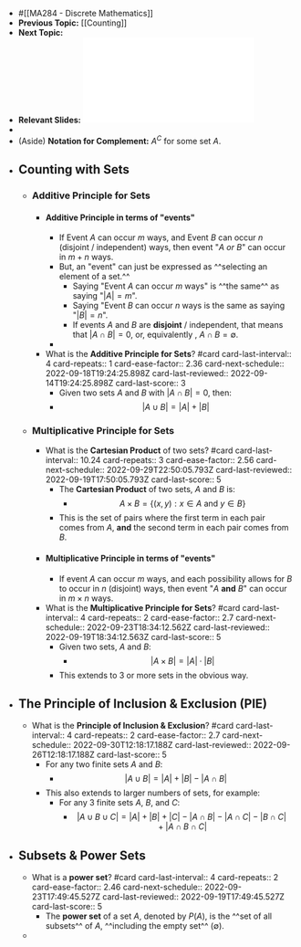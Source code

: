 - #[[MA284 - Discrete Mathematics]]
- **Previous Topic:** [[Counting]]
- **Next Topic:** <tba>
- **Relevant Slides:** ![Week02.pdf](../assets/Week02_1663097329077_0.pdf)
-
- (Aside) **Notation for Complement:** $A^C$ for some set $A$.
- ## Counting with Sets
	- ### Additive Principle for Sets
		- #### Additive Principle in terms of "events"
			- If Event $A$ can occur $m$ ways, and Event $B$ can occur $n$ (disjoint / independent) ways, then event "$A$ *or* $B$" can occur in $m+n$ ways.
			- But, an "event" can just be expressed as ^^selecting an element of a set.^^
				- Saying "Event $A$ can occur $m$ ways" is ^^the same^^ as saying "$|A|=m$".
				- Saying "Event $B$ can occur $n$ ways is the same as saying "$|B|=n$".
				- If events $A$ and $B$ are **disjoint** / independent, that means that $|A \cap B| = 0$, or, equivalently , $A \cap B = \emptyset$.
			-
		- What is the **Additive Principle for Sets**? #card
		  card-last-interval:: 4
		  card-repeats:: 1
		  card-ease-factor:: 2.36
		  card-next-schedule:: 2022-09-18T19:24:25.898Z
		  card-last-reviewed:: 2022-09-14T19:24:25.898Z
		  card-last-score:: 3
			- Given two sets $A$ and $B$ with $|A \cap B| = 0$, then:
			- $$|A \cup B| = |A| + |B|$$
	- ### Multiplicative Principle for Sets
		- What is the **Cartesian Product** of two sets? #card
		  card-last-interval:: 10.24
		  card-repeats:: 3
		  card-ease-factor:: 2.56
		  card-next-schedule:: 2022-09-29T22:50:05.793Z
		  card-last-reviewed:: 2022-09-19T17:50:05.793Z
		  card-last-score:: 5
			- The **Cartesian Product** of two sets, $A$ and $B$ is:
				- $$A \times B = \{(x,y) : x \in A \text{ and } y \in B \}$$
			- This is the set of pairs where the first term in each pair comes from $A$, **and** the second term in each pair comes from $B$.
		- #### Multiplicative Principle in terms of "events"
			- If event $A$ can occur $m$ ways, and each possibility allows for $B$ to occur in $n$ (disjoint) ways, then event "$A$ **and** $B$" can occur in $m \times n$ ways.
		- What is the **Multiplicative Principle for Sets**? #card
		  card-last-interval:: 4
		  card-repeats:: 2
		  card-ease-factor:: 2.7
		  card-next-schedule:: 2022-09-23T18:34:12.562Z
		  card-last-reviewed:: 2022-09-19T18:34:12.563Z
		  card-last-score:: 5
			- Given two sets, $A$ and $B$:
				- $$|A \times B| = |A| \cdot |B|$$
			- This extends to 3 or more sets in the obvious way.
- ## The Principle of Inclusion & Exclusion (PIE)
	- What is the **Principle of Inclusion & Exclusion**? #card
	  card-last-interval:: 4
	  card-repeats:: 2
	  card-ease-factor:: 2.7
	  card-next-schedule:: 2022-09-30T12:18:17.188Z
	  card-last-reviewed:: 2022-09-26T12:18:17.188Z
	  card-last-score:: 5
		- For any two finite sets $A$ and $B$:
			- $$|A \cup B| = |A| + |B| - |A \cap B|$$
		- This also extends to larger numbers of sets, for example:
			- For any 3 finite sets $A$, $B$, and $C$:
				- $$|A \cup B \cup C| = |A| + |B| + |C| - |A \cap B| - |A \cap C| - |B \cap C| + |A \cap B \cap C |$$
- ## Subsets & Power Sets
	- What is a **power set**? #card
	  card-last-interval:: 4
	  card-repeats:: 2
	  card-ease-factor:: 2.46
	  card-next-schedule:: 2022-09-23T17:49:45.527Z
	  card-last-reviewed:: 2022-09-19T17:49:45.527Z
	  card-last-score:: 5
		- The **power set** of a set $A$, denoted by $P(A)$, is the ^^set of all subsets^^ of $A$, ^^including the empty set^^ ($\emptyset$).
	-
